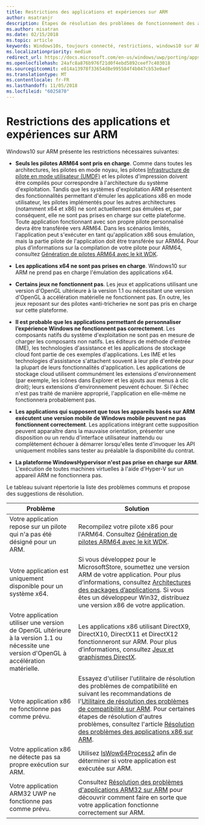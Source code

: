 ```yaml
---
title: Restrictions des applications et expériences sur ARM
author: msatranjr
description: Étapes de résolution des problèmes de fonctionnement des applications sur ARM.
ms.author: misatran
ms.date: 02/15/2018
ms.topic: article
keywords: Windows10s, toujours connecté, restrictions, windows10 sur ARM
ms.localizationpriority: medium
redirect_url: https://docs.microsoft.com/en-us/windows/uwp/porting/apps-on-arm-troubleshooting-x86
ms.openlocfilehash: 24afc8a876b976f21d0f4ebd5892ceef7c403018
ms.sourcegitcommit: e814a13978f33654d8e995584f4b047cb53e0aef
ms.translationtype: MT
ms.contentlocale: fr-FR
ms.lasthandoff: 11/05/2018
ms.locfileid: "6025870"
---
```

# <a name="limitations-of-apps-and-experiences-on-arm"></a>Restrictions des applications et expériences sur ARM
Windows10 sur ARM présente les restrictions nécessaires suivantes:

- **Seuls les pilotes ARM64 sont pris en charge**. Comme dans toutes les architectures, les pilotes en mode noyau, les pilotes [Infrastructure de pilote en mode utilisateur (UMDF)](https://docs.microsoft.com/en-us/windows-hardware/drivers/wdf/overview-of-the-umdf) et les pilotes d'impression doivent être compilés pour correspondre à l'architecture du système d'exploitation. Tandis que les systèmes d'exploitation ARM présentent des fonctionnalités permettant d'émuler les applications x86 en mode utilisateur, les pilotes implémentés pour les autres architectures (notamment x64 et x86) ne sont actuellement pas émulées et, par conséquent, elle ne sont pas prises en charge sur cette plateforme. Toute application fonctionnant avec son propre pilote personnalisé devra être transférée vers ARM64. Dans les scénarios limités, l'application peut s'exécuter en tant qu'application x86 sous émulation, mais la partie pilote de l'application doit être transférée sur ARM64. Pour plus d’informations sur la compilation de votre pilote pour ARM64, consultez [Génération de pilotes ARM64 avec le kit WDK](https://review.docs.microsoft.com/en-us/windows-hardware/drivers/develop/building-arm64-drivers?branch=rs4-arm64).

- **Les applications x64 ne sont pas prises en charge**. Windows10 sur ARM ne prend pas en charge l'émulation des applications x64.

- **Certains jeux ne fonctionnent pas**. Les jeux et applications utilisant une version d'OpenGL ultérieure à la version 1.1 ou nécessitant une version d'OpenGL à accélération matérielle ne fonctionnent pas. En outre, les jeux reposant sur des pilotes «anti-tricherie» ne sont pas pris en charge sur cette plateforme.

- **Il est probable que les applications permettant de personnaliser l’expérience Windows ne fonctionnent pas correctement**. Les composants natifs du système d'exploitation ne sont pas en mesure de charger les composants non natifs. Les éditeurs de méthode d'entrée (IME), les technologies d'assistance et les applications de stockage cloud font partie de ces exemples d'applications. Les IME et les technologies d'assistance s'attachent souvent à leur pile d'entrée pour la plupart de leurs fonctionnalités d'application. Les applications de stockage cloud utilisent communément les extensions d'environnement (par exemple, les icônes dans Explorer et les ajouts aux menus à clic droit); leurs extensions d'environnement peuvent échouer. Si l'échec n'est pas traité de manière approprié, l'application en elle-même ne fonctionnera probablement pas.

- **Les applications qui supposent que tous les appareils basés sur ARM exécutent une version mobile de Windows mobile peuvent ne pas fonctionnent correctement**. Les applications intégrant cette supposition peuvent apparaître dans la mauvaise orientation, présenter une disposition ou un rendu d'interface utilisateur inattendu ou complètement échouer à démarrer lorsqu'elles tente d'invoquer les API uniquement mobiles sans tester au préalable la disponibilité du contrat.

- **La plateforme WindowsHypervisor n'est pas prise en charge sur ARM**. L'exécution de toutes machines virtuelles à l'aide d'Hyper-V sur un appareil ARM ne fonctionnera pas.

Le tableau suivant répertorie la liste des problèmes communs et propose des suggestions de résolution.

|Problème|Solution|
|-----|--------|
| Votre application repose sur un pilote qui n'a pas été désigné pour un ARM. | Recompilez votre pilote x86 pour l'ARM64. Consultez [Génération de pilotes ARM64 avec le kit WDK](https://docs.microsoft.com/en-us/windows-hardware/drivers/develop/building-arm64-drivers). |
| Votre application est uniquement disponible pour un système x64. | Si vous développez pour le MicrosoftStore, soumettez une version ARM de votre application. Pour plus d’informations, consultez [Architectures des packages d’applications](../packaging/device-architecture.md). Si vous êtes un développeur Win32, distribuez une version x86 de votre application. |
| Votre application utiliser une version de OpenGL ultérieure à la version 1.1 ou nécessite une version d'OpenGL à accélération matérielle. | Les applications x86 utilisant DirectX9, DirectX10, DirectX11 et DirectX12 fonctionneront sur ARM. Pour plus d’informations, consultez [Jeux et graphismes DirectX](https://msdn.microsoft.com/en-us/library/windows/desktop/ee663274(v=vs.85).aspx). |
| Votre application x86 ne fonctionne pas comme prévu. | Essayez d'utiliser l'utilitaire de résolution des problèmes de compatibilité en suivant les recommandations de l'[Utilitaire de résolution des problèmes de compatibilité sur ARM](apps-on-arm-program-compat-troubleshooter.md). Pour certaines étapes de résolution d'autres problèmes, consultez l'article [Résolution des problèmes des applications x86 sur ARM](apps-on-arm-troubleshooting-x86.md). |
| Votre application x86 ne détecte pas sa propre exécution sur ARM. | Utilisez [IsWow64Process2](https://msdn.microsoft.com/en-us/library/windows/desktop/mt804318(v=vs.85).aspx) afin de déterminer si votre application est exécutée sur ARM. |
| Votre application ARM32 UWP ne fonctionne pas comme prévu. | Consultez [Résolution des problèmes d'applications ARM32 sur ARM](apps-on-arm-troubleshooting-arm32.md) pour découvrir comment faire en sorte que votre application fonctionne correctement sur ARM. |
